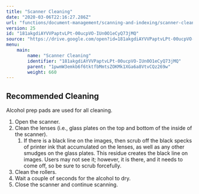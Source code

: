 ```yaml
---
title: "Scanner Cleaning"
date: "2020-03-06T22:16:27.286Z"
url: "functions/document-management/scanning-and-indexing/scanner-cleaning.html"
version: 25
id: "181akgdiAYVVPaptvLPt-00ucpVO-IUn0O1eCyQ73jMQ"
source: "https://drive.google.com/open?id=181akgdiAYVVPaptvLPt-00ucpVO-IUn0O1eCyQ73jMQ"
menu:
    main:
        name: "Scanner Cleaning"
        identifier: "181akgdiAYVVPaptvLPt-00ucpVO-IUn0O1eCyQ73jMQ"
        parent: "1pwmW3emkb6f6tktfbMmtsZOKMk1XGa6a8VtvCQz269w"
        weight: 660
---
```

## Recommended Cleaning

Alcohol prep pads are used for all cleaning.

1. Open the scanner.
2. Clean the lenses (i.e., glass plates on the top and bottom of the inside of the scanner).
    1. If there is a black line on the images, then scrub off the black specks of printer ink that accumulated on the lenses, as well as any other smudges on the glass plates. This residue creates the black line on images. Users may not see it; however, it is there, and it needs to come off, so be sure to scrub forcefully.
3. Clean the rollers.
4. Wait a couple of seconds for the alcohol to dry.
5. Close the scanner and continue scanning.
